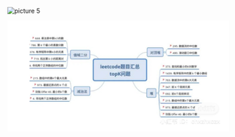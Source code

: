 
![picture 5](https://i.loli.net/2021/10/17/9bIo6VtFYMACB25.png)  



![20211031004404](https://raw.githubusercontent.com/corykingsf/hack-interview-handbook/main/image/20211031004404.png)